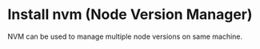 # Install nvm (Node Version Manager)

NVM can be used to manage multiple node versions on same machine.

